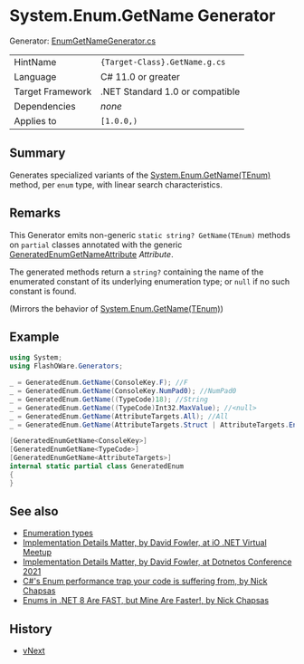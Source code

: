 # System.Enum.GetName Generator
Generator: [EnumGetNameGenerator.cs](../../source/gen/FlashOWare.Generators/Generators/Enumerations/EnumGetNameGenerator.cs)

|                  |                                 |
|------------------|---------------------------------|
| HintName         | `{Target-Class}.GetName.g.cs`   |
| Language         | C# 11.0 or greater              |
| Target Framework | .NET Standard 1.0 or compatible |
| Dependencies     | _none_                          |
| Applies to       | `[1.0.0,)`                      |

## Summary
Generates specialized variants of the [System.Enum.GetName<TEnum>(TEnum)](https://learn.microsoft.com/dotnet/api/system.enum.getname) method, per `enum` type, with linear search characteristics.

## Remarks
This Generator emits non-generic `static string? GetName(TEnum)` methods on `partial` classes annotated with the generic [GeneratedEnumGetNameAttribute<TEnum>](../lib/FlashOWare.Generators.GeneratedEnumGetNameAttribute-1.md) _Attribute_.

The generated methods return a `string?` containing the name of the enumerated constant of its underlying enumeration type; or `null` if no such constant is found.

(Mirrors the behavior of [System.Enum.GetName<TEnum>(TEnum)](https://learn.microsoft.com/dotnet/api/system.enum.getname))

## Example
```csharp
using System;
using FlashOWare.Generators;

_ = GeneratedEnum.GetName(ConsoleKey.F); //F
_ = GeneratedEnum.GetName(ConsoleKey.NumPad0); //NumPad0
_ = GeneratedEnum.GetName((TypeCode)18); //String
_ = GeneratedEnum.GetName((TypeCode)Int32.MaxValue); //<null>
_ = GeneratedEnum.GetName(AttributeTargets.All); //All
_ = GeneratedEnum.GetName(AttributeTargets.Struct | AttributeTargets.Enum); //<null>

[GeneratedEnumGetName<ConsoleKey>]
[GeneratedEnumGetName<TypeCode>]
[GeneratedEnumGetName<AttributeTargets>]
internal static partial class GeneratedEnum
{
}
```

## See also
- [Enumeration types](https://learn.microsoft.com/dotnet/csharp/language-reference/builtin-types/enum)
- [Implementation Details Matter, by David Fowler, at iO .NET Virtual Meetup](https://www.youtube.com/watch?v=Cmh5wxM1NkI&t=3150s)
- [Implementation Details Matter, by David Fowler, at Dotnetos Conference 2021](https://www.youtube.com/watch?v=Uyg4_4TZINE&t=2117s)
- [C#'s Enum performance trap your code is suffering from, by Nick Chapsas](https://www.youtube.com/watch?v=BoE5Y6Xkm6w)
- [Enums in .NET 8 Are FAST, but Mine Are Faster!, by Nick Chapsas](https://www.youtube.com/watch?v=UBY4Y6AykdM)

## History
- [vNext](../CHANGELOG.md#vNext)
